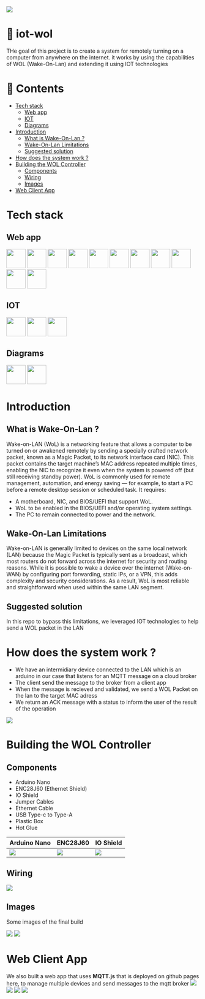 <img src="https://raw.githubusercontent.com/devlotfi/iot-wol/main/github-assets/github-banner.png">

# 📜 iot-wol
THe goal of this project is to create a system for remotely turning on a computer from anywhere on the internet.
it works by using the capabilities of WOL (Wake-On-Lan) and extending it using IOT technologies

# 📌 Contents
- [Tech stack](#tech-stack)
  - [Web app](#web-app)
  - [IOT](#iot)
  - [Diagrams](#diagrams)
- [Introduction](#introduction)
  - [What is Wake-On-Lan ?](#what-is-wake-on-lan-)
  - [Wake-On-Lan Limitations](#wake-on-lan-limitations)
  - [Suggested solution](#suggested-solution)
- [How does the system work ?](#how-does-the-system-work-)
- [Building the WOL Controller](#building-the-wol-controller)
  - [Components](#components)
  - [Wiring](#wiring)
  - [Images](#images)
- [Web Client App](#web-client-app)

# Tech stack

## Web app
<p float="left">
  <img height="50px" src="https://devlotfi.github.io/stack-icons/icons/html.svg">
  <img height="50px" src="https://devlotfi.github.io/stack-icons/icons/css.svg">
  <img height="50px" src="https://devlotfi.github.io/stack-icons/icons/ts.svg">
  <img height="50px" src="https://devlotfi.github.io/stack-icons/icons/tailwind.svg">
  <img height="50px" src="https://devlotfi.github.io/stack-icons/icons/react.svg">
  <img height="50px" src="https://devlotfi.github.io/stack-icons/icons/fontawesome.svg">
  <img height="50px" src="https://devlotfi.github.io/stack-icons/icons/formik.svg">
  <img height="50px" src="https://devlotfi.github.io/stack-icons/icons/tanstack-router.svg">
  <img height="50px" src="https://devlotfi.github.io/stack-icons/icons/tanstack-query.svg">
  <img height="50px" src="https://devlotfi.github.io/stack-icons/icons/heroui.svg">
  <img height="50px" src="https://devlotfi.github.io/stack-icons/icons/vite.svg">
</p>

## IOT
<p float="left">
  <img height="50px" src="https://devlotfi.github.io/stack-icons/icons/arduino.svg">
  <img height="50px" src="https://devlotfi.github.io/stack-icons/icons/mqtt.svg">
  <img height="50px" src="https://devlotfi.github.io/stack-icons/icons/mosquitto.svg">
</p>

## Diagrams
<p float="left">
  <img height="50px" src="https://devlotfi.github.io/stack-icons/icons/drawio.svg">
  <img height="50px" src="https://devlotfi.github.io/stack-icons/icons/fritzing.svg">
</p>

# Introduction 

## What is Wake-On-Lan ?
Wake-on-LAN (WoL) is a networking feature that allows a computer to be turned on or awakened remotely by sending a specially crafted network packet, known as a Magic Packet, to its network interface card (NIC). This packet contains the target machine’s MAC address repeated multiple times, enabling the NIC to recognize it even when the system is powered off (but still receiving standby power).
WoL is commonly used for remote management, automation, and energy saving — for example, to start a PC before a remote desktop session or scheduled task. It requires:
- A motherboard, NIC, and BIOS/UEFI that support WoL.
- WoL to be enabled in the BIOS/UEFI and/or operating system settings.
- The PC to remain connected to power and the network.

## Wake-On-Lan Limitations
Wake-on-LAN is generally limited to devices on the same local network (LAN) because the Magic Packet is typically sent as a broadcast, which most routers do not forward across the internet for security and routing reasons. While it is possible to wake a device over the internet (Wake-on-WAN) by configuring port forwarding, static IPs, or a VPN, this adds complexity and security considerations. As a result, WoL is most reliable and straightforward when used within the same LAN segment.

## Suggested solution
In this repo to bypass this limitations, we leveraged IOT technologies to help send a WOL packet in the LAN

# How does the system work ?
- We have an intermidiary device connected to the LAN which is an arduino in our case that listens for an MQTT message on a cloud broker
- The client send the message to the broker from a client app
- When the message is recieved and validated, we send a WOL Packet on the lan to the target MAC adress
- We return an ACK message with a status to inform the user of the result of the operation

<img src="https://raw.githubusercontent.com/devlotfi/iot-wol/main/github-assets/diagrams/working-diagram.png">

# Building the WOL Controller

## Components
- Arduino Nano
- ENC28J60 (Ethernet Shield)
- IO Shield
- Jumper Cables
- Ethernet Cable
- USB Type-c to Type-A
- Plastic Box
- Hot Glue

| Arduino Nano | ENC28J60 | IO Shield |
| ------------- | ------------ | ------------ |
| <img src="https://raw.githubusercontent.com/devlotfi/iot-wol/main/github-assets/parts/arduino-nano.png"> | <img src="https://raw.githubusercontent.com/devlotfi/iot-wol/main/github-assets/parts/enc28j60.png"> | <img src="https://raw.githubusercontent.com/devlotfi/iot-wol/main/github-assets/parts/io-shield.png"> |


## Wiring

<img src="https://raw.githubusercontent.com/devlotfi/iot-wol/main/github-assets/diagrams/wiring-diagram.png">

## Images
Some images of the final build

<img src="https://raw.githubusercontent.com/devlotfi/iot-wol/main/github-assets/images/image-1.jpg">
<img src="https://raw.githubusercontent.com/devlotfi/iot-wol/main/github-assets/images/image-2.jpg">


# Web Client App
We also built a web app that uses **MQTT.js** that is deployed on github pages here, to manage multiple devices and send messages to the mqtt broker
<img src="https://raw.githubusercontent.com/devlotfi/iot-wol/main/github-assets/preview/preview-1.png">
<img src="https://raw.githubusercontent.com/devlotfi/iot-wol/main/github-assets/preview/preview-2.png">
<img src="https://raw.githubusercontent.com/devlotfi/iot-wol/main/github-assets/preview/preview-3.png">
<img src="https://raw.githubusercontent.com/devlotfi/iot-wol/main/github-assets/preview/preview-4.png">
